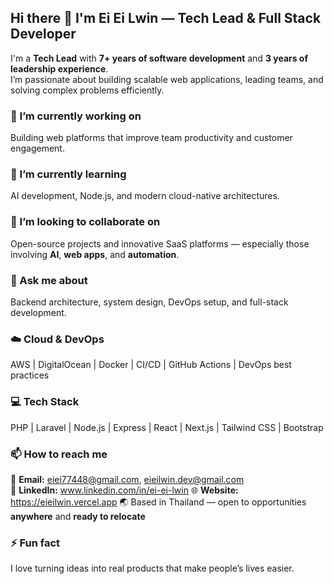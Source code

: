 ## Hi there 👋 I'm Ei Ei Lwin — Tech Lead & Full Stack Developer

I'm a **Tech Lead** with **7+ years of software development** and **3 years of leadership experience**.  
I’m passionate about building scalable web applications, leading teams, and solving complex problems efficiently.

### 🔭 I’m currently working on
Building web platforms that improve team productivity and customer engagement.

### 🌱 I’m currently learning
AI development, Node.js, and modern cloud-native architectures.

### 👯 I’m looking to collaborate on
Open-source projects and innovative SaaS platforms — especially those involving **AI**, **web apps**, and **automation**.

### 💬 Ask me about
Backend architecture, system design, DevOps setup, and full-stack development.

### ☁️ Cloud & DevOps
AWS | DigitalOcean | Docker | CI/CD | GitHub Actions | DevOps best practices

### 💻 Tech Stack
PHP | Laravel | Node.js | Express | React | Next.js | Tailwind CSS | Bootstrap

### 📫 How to reach me
📧 **Email:** eiei77448@gmail.com, eieilwin.dev@gmail.com  
💼 **LinkedIn:** www.linkedin.com/in/ei-ei-lwin
🌐 **Website:** https://eieilwin.vercel.app
🌏 Based in Thailand — open to opportunities **anywhere** and **ready to relocate**

### ⚡ Fun fact
I love turning ideas into real products that make people’s lives easier.
